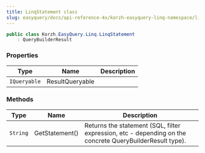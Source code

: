 ```yaml
---
title: LinqStatement class
slug: easyquery/docs/api-reference-4x/korzh-easyquery-linq-namespace/linqstatement-class
---
```



```csharp
public class Korzh.EasyQuery.Linq.LinqStatement
    : QueryBuilderResult

```

### Properties

| Type | Name | Description | 
| --- | --- | --- | 
| `IQueryable` | ResultQueryable |  | 


### Methods

| Type | Name | Description | 
| --- | --- | --- | 
| `String` | GetStatement() | Returns the statement (SQL, filter expression, etc - depending on the concrete QueryBuilderResult type). |